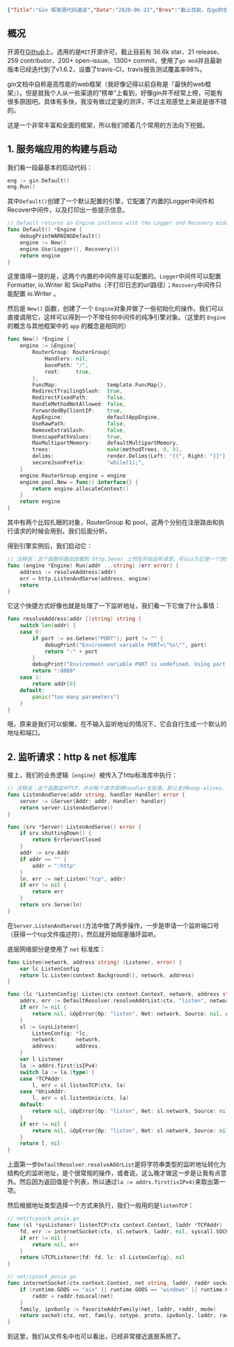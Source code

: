 ```json lw-blog-meta
{"Title":"Gin 框架源代码速读","Date":"2020-06-23","Brev":"截止目前，在go的世界中，gin 应当算是最最流行的框架了。它简单、轻便，非常适合前后端分离的开发模式（即后端只负责数据交互，不负责渲染）。它的流行程度，从各大招聘平台的岗位描述上可见一斑。","Tags":["Golang","坑","源码"]}
```



## 概况

开源在[Github](https://github.com/gin-gonic/gin)上。选用的是`MIT`开源许可，截止目前有 36.6k star、21 release、259 contributor、200+ open-issue、1300+ commit，使用了`go mod`并且最新版本已经迭代到了v1.6.2，设置了travis-CI，travis报告测试覆盖率98%。

gin文档中自称是高性能的web框架（我好像记得以前自称是『最快的web框架』）。但是就我个人从一些渠道的“榜单”上看到，好像gin并不经常上榜，可能有很多原因吧。具体有多快，我没有做过定量的测评，不过主观感觉上来说是很不错的。

这是一个非常丰富和全面的框架，所以我们顺着几个常用的方法向下挖掘。

## 1. 服务端应用的构建与启动

我们看一段最基本的启动代码：

```go
eng := gin.Default()
eng.Run()
```

其中`Default()`创建了一个默认配置的引擎，它配置了内置的Logger中间件和Recover中间件，以及打印出一些提示信息。

```go
// Default returns an Engine instance with the Logger and Recovery middleware already attached.
func Default() *Engine {
	debugPrintWARNINGDefault()
	engine := New()
	engine.Use(Logger(), Recovery())
	return engine
}
```

这里值得一提的是，这两个内置的中间件是可以配置的。`Logger`中间件可以配置 Formatter, io.Writer 和 SkipPaths（不打印日志的url路径）；`Recovery`中间件只能配置 io.Writer 。

然后是 `New()` 函数，创建了一个 `Engine`对象并做了一些初始化的操作。我们可以直接调用它，这样可以得到一个不带任何中间件的纯净引擎对象。（这里的 `Engine` 的概念与其他框架中的 `app` 的概念是相同的）

```go
func New() *Engine {
	engine := &Engine{
		RouterGroup: RouterGroup{
			Handlers: nil,
			basePath: "/",
			root:     true,
		},
		FuncMap:                template.FuncMap{},
		RedirectTrailingSlash:  true,
		RedirectFixedPath:      false,
		HandleMethodNotAllowed: false,
		ForwardedByClientIP:    true,
		AppEngine:              defaultAppEngine,
		UseRawPath:             false,
		RemoveExtraSlash:       false,
		UnescapePathValues:     true,
		MaxMultipartMemory:     defaultMultipartMemory,
		trees:                  make(methodTrees, 0, 9),
		delims:                 render.Delims{Left: "{{", Right: "}}"},
		secureJsonPrefix:       "while(1);",
	}
	engine.RouterGroup.engine = engine
	engine.pool.New = func() interface{} {
		return engine.allocateContext()
	}
	return engine
}
```

其中有两个比较扎眼的对象，RouterGroup 和 pool，这两个分别在注册路由和执行请求的时候会用到，我们后面分析。

得到引擎实例后，我们启动它：

```go
// 注释说：这个函数将路由加载到 http.Sever 上然后开始监听请求。可以认为它是一个快捷方式。
func (engine *Engine) Run(addr ...string) (err error) {
	address := resolveAddress(addr)
	err = http.ListenAndServe(address, engine)
	return
}
```

它这个快捷方式好像也就是处理了一下监听地址，我们看一下它做了什么事情：

```go
func resolveAddress(addr []string) string {
	switch len(addr) {
	case 0:
		if port := os.Getenv("PORT"); port != "" {
			debugPrint("Environment variable PORT=\"%s\"", port)
			return ":" + port
		}
		debugPrint("Environment variable PORT is undefined. Using port :8080 by default")
		return ":8080"
	case 1:
		return addr[0]
	default:
		panic("too many parameters")
	}
}
```

哦，原来是我们可以偷懒，在不输入监听地址的情况下，它会自行生成一个默认的地址和端口。

## 2. 监听请求：http & net 标准库

接上，我们的业务逻辑（`engine`）被传入了http标准库中执行：

```go
// 注释说：这个函数监听TCP，并对每个请求调用handler去处理。默认支持keep-alives.
func ListenAndServe(addr string, handler Handler) error {
	server := &Server{Addr: addr, Handler: handler}
	return server.ListenAndServe()
}

func (srv *Server) ListenAndServe() error {
	if srv.shuttingDown() {
		return ErrServerClosed
	}
	addr := srv.Addr
	if addr == "" {
		addr = ":http"
	}
	ln, err := net.Listen("tcp", addr)
	if err != nil {
		return err
	}
	return srv.Serve(ln)
}
```

在`Server.ListenAndServe()`方法中做了两步操作，一步是申请一个监听端口号（获得一个tcp文件描述符），然后就开始阻塞循环监听。

底层网络部分是使用了 `net` 标准库：

```go
func Listen(network, address string) (Listener, error) {
	var lc ListenConfig
	return lc.Listen(context.Background(), network, address)
}

func (lc *ListenConfig) Listen(ctx context.Context, network, address string) (Listener, error) {
	addrs, err := DefaultResolver.resolveAddrList(ctx, "listen", network, address, nil)
	if err != nil {
		return nil, &OpError{Op: "listen", Net: network, Source: nil, Addr: nil, Err: err}
	}
	sl := &sysListener{
		ListenConfig: *lc,
		network:      network,
		address:      address,
	}
	var l Listener
	la := addrs.first(isIPv4)
	switch la := la.(type) {
	case *TCPAddr:
		l, err = sl.listenTCP(ctx, la)
	case *UnixAddr:
		l, err = sl.listenUnix(ctx, la)
	default:
		return nil, &OpError{Op: "listen", Net: sl.network, Source: nil, Addr: la, Err: &AddrError{Err: "unexpected address type", Addr: address}}
	}
	if err != nil {
		return nil, &OpError{Op: "listen", Net: sl.network, Source: nil, Addr: la, Err: err} // l is non-nil interface containing nil pointer
	}
	return l, nil
}
```

上面第一步`DefaultResolver.resolveAddrList`是将字符串类型的监听地址转化为结构化的监听地址，是个很常规的操作，或者说，这么晚才做这一步是让我有点意外。然后因为返回值是个列表，所以通过`la := addrs.first(isIPv4)`来取出第一项。

然后根据地址类型选择一个方式来执行，我们一般用的是`listenTCP`：

```go
// net/tcpsock_posix.go
func (sl *sysListener) listenTCP(ctx context.Context, laddr *TCPAddr) (*TCPListener, error) {
	fd, err := internetSocket(ctx, sl.network, laddr, nil, syscall.SOCK_STREAM, 0, "listen", sl.ListenConfig.Control)
	if err != nil {
		return nil, err
	}
	return &TCPListener{fd: fd, lc: sl.ListenConfig}, nil
}

// net/ipsock_posix.go
func internetSocket(ctx context.Context, net string, laddr, raddr sockaddr, sotype, proto int, mode string, ctrlFn func(string, string, syscall.RawConn) error) (fd *netFD, err error) {
	if (runtime.GOOS == "aix" || runtime.GOOS == "windows" || runtime.GOOS == "openbsd") && mode == "dial" && raddr.isWildcard() {
		raddr = raddr.toLocal(net)
	}
	family, ipv6only := favoriteAddrFamily(net, laddr, raddr, mode)
	return socket(ctx, net, family, sotype, proto, ipv6only, laddr, raddr, ctrlFn)
}
```

到这里，我们从文件名中也可以看出，已经非常接近底层系统了。